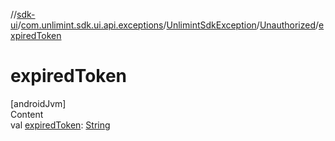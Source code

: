 //[sdk-ui](../../../../index.md)/[com.unlimint.sdk.ui.api.exceptions](../../index.md)/[UnlimintSdkException](../index.md)/[Unauthorized](index.md)/[expiredToken](expired-token.md)



# expiredToken  
[androidJvm]  
Content  
val [expiredToken](expired-token.md): [String](https://kotlinlang.org/api/latest/jvm/stdlib/kotlin/-string/index.html)  




